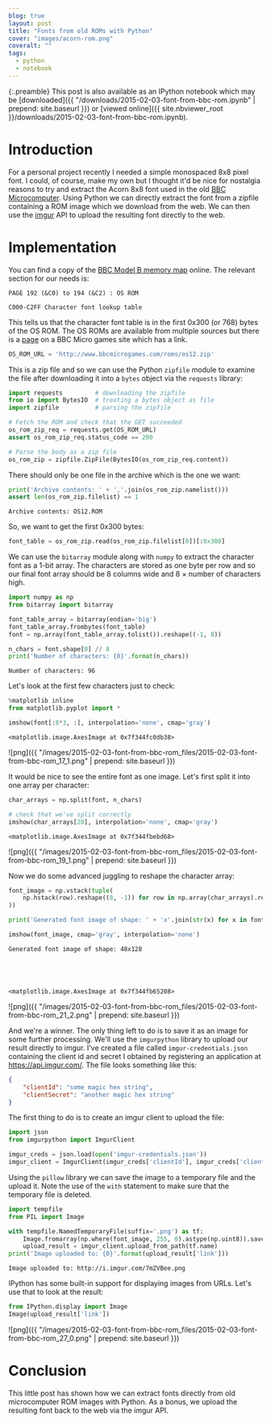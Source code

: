```yaml
---
blog: true
layout: post
title: "Fonts from old ROMs with Python"
cover: "images/acorn-rom.png"
coveralt: ""
tags:
  - python
  - notebook
---
```


{:.preamble}
This post is also available as an IPython notebook which may be
[downloaded]({{ "/downloads/2015-02-03-font-from-bbc-rom.ipynb" | prepend: site.baseurl }})
or [viewed online]({{ site.nbviewer_root }}/downloads/2015-02-03-font-from-bbc-rom.ipynb).

# Introduction

For a personal project recently I needed a simple monospaced 8x8 pixel font. I
could, of course, make my own but I thought it'd be nice for nostalgia reasons
to try and extract the Acorn 8x8 font used in the old [BBC
Microcomputer](http://en.wikipedia.org/wiki/BBC_Micro). Using Python we can
directly extract the font from a zipfile containing a ROM image which we
download from the web. We can then use the [imgur](https://imgur.com) API to
upload the resulting font directly to the web.

# Implementation

You can find a copy of the [BBC Model B memory
map](http://www.8bs.com/mag/32/bbcmemmap2.txt) online. The relevant section for
our needs is:

```
PAGE 192 (&C0) to 194 (&C2) : OS ROM

C000-C2FF Character font lookup table
```

This tells us that the character font table is in the first 0x300 (or 768) bytes
of the OS ROM. The OS ROMs are available from multiple sources but there is a
[page](http://www.bbcmicrogames.com/roms.html) on a BBC Micro games site which
has a link.


```python
OS_ROM_URL = 'http://www.bbcmicrogames.com/roms/os12.zip'
```

This is a zip file and so we can use the Python ``zipfile`` module to examine
the file after downloading it into a ``bytes`` object via the ``requests``
library:


```python
import requests         # downloading the zipfile
from io import BytesIO  # treating a bytes object as file
import zipfile          # parsing the zipfile
```


```python
# Fetch the ROM and check that the GET succeeded
os_rom_zip_req = requests.get(OS_ROM_URL)
assert os_rom_zip_req.status_code == 200
```


```python
# Parse the body as a zip file
os_rom_zip = zipfile.ZipFile(BytesIO(os_rom_zip_req.content))
```

There should only be one file in the archive which is the one we want:


```python
print('Archive contents: ' + ','.join(os_rom_zip.namelist()))
assert len(os_rom_zip.filelist) == 1
```

<div class="ipynb-output-prompt clearfix">
  <div class="pull-left"><i class="fa fa-arrow-down"></i></div>
  <div class="pull-right"><i class="fa fa-arrow-down"></i></div>
</div>

    Archive contents: OS12.ROM


So, we want to get the first 0x300 bytes:


```python
font_table = os_rom_zip.read(os_rom_zip.filelist[0])[:0x300]
```

We can use the ``bitarray`` module along with ``numpy`` to extract the character
font as a 1-bit array. The characters are stored as one byte per row and so our
final font array should be 8 columns wide and 8 &times; number of characters
high.


```python
import numpy as np
from bitarray import bitarray
```


```python
font_table_array = bitarray(endian='big')
font_table_array.frombytes(font_table)
font = np.array(font_table_array.tolist()).reshape((-1, 8))

n_chars = font.shape[0] // 8
print('Number of characters: {0}'.format(n_chars))
```

<div class="ipynb-output-prompt clearfix">
  <div class="pull-left"><i class="fa fa-arrow-down"></i></div>
  <div class="pull-right"><i class="fa fa-arrow-down"></i></div>
</div>

    Number of characters: 96


Let's look at the first few characters just to check:


```python
%matplotlib inline
from matplotlib.pyplot import *

imshow(font[:8*3, :], interpolation='none', cmap='gray')
```

<div class="ipynb-output-prompt clearfix">
  <div class="pull-left"><i class="fa fa-arrow-down"></i></div>
  <div class="pull-right"><i class="fa fa-arrow-down"></i></div>
</div>




    <matplotlib.image.AxesImage at 0x7f344fc0db38>




![png]({{ "/images/2015-02-03-font-from-bbc-rom_files/2015-02-03-font-from-bbc-rom_17_1.png" | prepend: site.baseurl }})


It would be nice to see the entire font as one image. Let's first split it into
one array per character:


```python
char_arrays = np.split(font, n_chars)

# check that we've split correctly
imshow(char_arrays[20], interpolation='none', cmap='gray')
```

<div class="ipynb-output-prompt clearfix">
  <div class="pull-left"><i class="fa fa-arrow-down"></i></div>
  <div class="pull-right"><i class="fa fa-arrow-down"></i></div>
</div>




    <matplotlib.image.AxesImage at 0x7f344fbebd68>




![png]({{ "/images/2015-02-03-font-from-bbc-rom_files/2015-02-03-font-from-bbc-rom_19_1.png" | prepend: site.baseurl }})


Now we do some advanced juggling to reshape the character array:


```python
font_image = np.vstack(tuple(
    np.hstack(row).reshape((8, -1)) for row in np.array(char_arrays).reshape((-1, 16, 8, 8))
))

print('Generated font image of shape: ' + 'x'.join(str(x) for x in font_image.shape))

imshow(font_image, cmap='gray', interpolation='none')
```

<div class="ipynb-output-prompt clearfix">
  <div class="pull-left"><i class="fa fa-arrow-down"></i></div>
  <div class="pull-right"><i class="fa fa-arrow-down"></i></div>
</div>

    Generated font image of shape: 48x128





    <matplotlib.image.AxesImage at 0x7f344fb65208>




![png]({{ "/images/2015-02-03-font-from-bbc-rom_files/2015-02-03-font-from-bbc-rom_21_2.png" | prepend: site.baseurl }})


And we're a winner. The only thing left to do is to save it as an image for some
further processing. We'll use the ``imgurpython`` library to upload our result
directly to imgur. I've created a file called ``imgur-credentials.json``
containing the client id and secret I obtained by registering an application at
https://api.imgur.com/. The file looks something like this:

```json
{
    "clientId": "some magic hex string",
    "clientSecret": "another magic hex string"
}
```

The first thing to do is to create an imgur client to upload the file:


```python
import json
from imgurpython import ImgurClient

imgur_creds = json.load(open('imgur-credentials.json'))
imgur_client = ImgurClient(imgur_creds['clientId'], imgur_creds['clientSecret'])
```

Using the ``pillow`` library we can save the image to a temporary file and the
upload it. Note the use of the ``with`` statement to make sure that the
temporary file is deleted.


```python
import tempfile
from PIL import Image

with tempfile.NamedTemporaryFile(suffix='.png') as tf:
    Image.fromarray(np.where(font_image, 255, 0).astype(np.uint8)).save(tf.name)
    upload_result = imgur_client.upload_from_path(tf.name)
print('Image uploaded to: {0}'.format(upload_result['link']))
```

<div class="ipynb-output-prompt clearfix">
  <div class="pull-left"><i class="fa fa-arrow-down"></i></div>
  <div class="pull-right"><i class="fa fa-arrow-down"></i></div>
</div>

    Image uploaded to: http://i.imgur.com/7mZVBee.png


IPython has some built-in support for displaying images from URLs. Let's use
that to look at the result:


```python
from IPython.display import Image
Image(upload_result['link'])
```

<div class="ipynb-output-prompt clearfix">
  <div class="pull-left"><i class="fa fa-arrow-down"></i></div>
  <div class="pull-right"><i class="fa fa-arrow-down"></i></div>
</div>




![png]({{ "/images/2015-02-03-font-from-bbc-rom_files/2015-02-03-font-from-bbc-rom_27_0.png" | prepend: site.baseurl }})



# Conclusion

This little post has shown how we can extract fonts directly from old
microcomputer ROM images with Python. As a bonus, we upload the resulting font
back to the web via the imgur API.


```python

```

